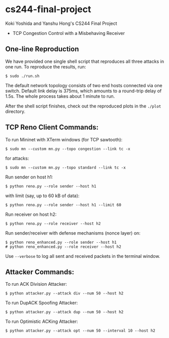 # cs244-final-project
Koki Yoshida and Yanshu Hong's CS244 Final Project 
- TCP Congestion Control with a Misbehaving Receiver


## One-line Reproduction
We have provided one single shell script that reproduces all three attacks
in one run. To reproduce the results, run:
```
$ sudo ./run.sh
```

The default network topology consists of two end hosts connected via one
switch. Default link delay is 375ms, which amounts to a round-trip delay of
1.5s. The whole process takes about 1 minute to run.

After the shell script finishes, check out the reproduced plots in the `./plot`
directory.


## TCP Reno Client Commands:
To run Mininet with XTerm windows (for TCP sawtooth):
```
$ sudo mn --custom mn.py --topo congestion --link tc -x
```
for attacks:
```
$ sudo mn --custom mn.py --topo standard --link tc -x
```

Run sender on host h1:
```
$ python reno.py --role sender --host h1
```
with limit (say, up to 60 kB of data):
```
$ python reno.py --role sender --host h1 --limit 60
```

Run receiver on host h2:
```
$ python reno.py --role receiver --host h2
```

Run sender/receiver with defense mechanisms (nonce layer) on:
```
$ python reno_enhanced.py --role sender --host h1
# python reno_enhanced.py --role receiver --host h2
```

Use `--verbose` to log all sent and received packets in the terminal window.


## Attacker Commands:
To run ACK Division Attacker:
```
$ python attacker.py --attack div --num 50 --host h2
```

To run DupACK Spoofing Attacker:
```
$ python attacker.py --attack dup --num 50 --host h2
```

To run Optimistic ACKing Attacker:
```
$ python attacker.py --attack opt --num 50 --interval 10 --host h2
```

